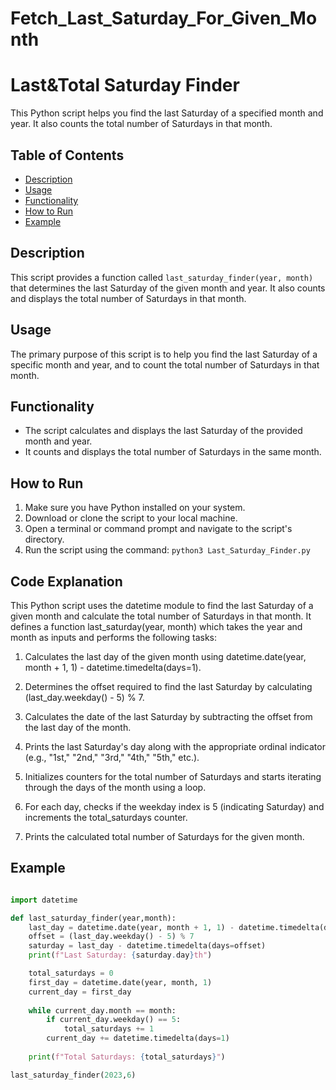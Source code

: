 # Fetch_Last_Saturday_For_Given_Month
# Last&Total Saturday Finder

This Python script helps you find the last Saturday of a specified month and year. It also counts the total number of Saturdays in that month.

## Table of Contents

- [Description](#description)
- [Usage](#usage)
- [Functionality](#functionality)
- [How to Run](#how-to-run)
- [Example](#example)

## Description

This script provides a function called `last_saturday_finder(year, month)` that determines the last Saturday of the given month and year. It also counts and displays the total number of Saturdays in that month.

## Usage

The primary purpose of this script is to help you find the last Saturday of a specific month and year, and to count the total number of Saturdays in that month.

## Functionality

- The script calculates and displays the last Saturday of the provided month and year.
- It counts and displays the total number of Saturdays in the same month.

## How to Run

1. Make sure you have Python installed on your system.
2. Download or clone the script to your local machine.
3. Open a terminal or command prompt and navigate to the script's directory.
4. Run the script using the command: `python3 Last_Saturday_Finder.py`


## Code Explanation

This Python script uses the datetime module to find the last Saturday of a given month and calculate the total number of Saturdays in that month. It defines a function last_saturday(year, month) which takes the year and month as inputs and performs the following tasks:

1. Calculates the last day of the given month using datetime.date(year, month + 1, 1) - datetime.timedelta(days=1).

2. Determines the offset required to find the last Saturday by calculating (last_day.weekday() - 5) % 7.

3. Calculates the date of the last Saturday by subtracting the offset from the last day of the month.

4. Prints the last Saturday's day along with the appropriate ordinal indicator (e.g., "1st," "2nd," "3rd," "4th," "5th," etc.).

5. Initializes counters for the total number of Saturdays and starts iterating through the days of the month using a loop.

6. For each day, checks if the weekday index is 5 (indicating Saturday) and increments the total_saturdays counter.

7. Prints the calculated total number of Saturdays for the given month.
   
## Example

```python

import datetime

def last_saturday_finder(year,month):
    last_day = datetime.date(year, month + 1, 1) - datetime.timedelta(days=1)
    offset = (last_day.weekday() - 5) % 7
    saturday = last_day - datetime.timedelta(days=offset)
    print(f"Last Saturday: {saturday.day}th")

    total_saturdays = 0
    first_day = datetime.date(year, month, 1)
    current_day = first_day
    
    while current_day.month == month:
        if current_day.weekday() == 5:  
            total_saturdays += 1
        current_day += datetime.timedelta(days=1)
    
    print(f"Total Saturdays: {total_saturdays}")

last_saturday_finder(2023,6)








